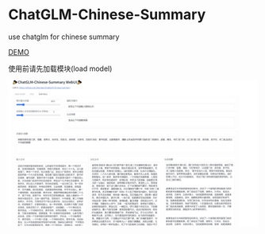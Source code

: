 # ChatGLM-Chinese-Summary

use chatglm for chinese summary

[DEMO](https://huggingface.co/spaces/hahahafofo/ChatGLM-Chinese-Summary)

使用前请先加载模块(load model)

![image.png](assets/image.png)
